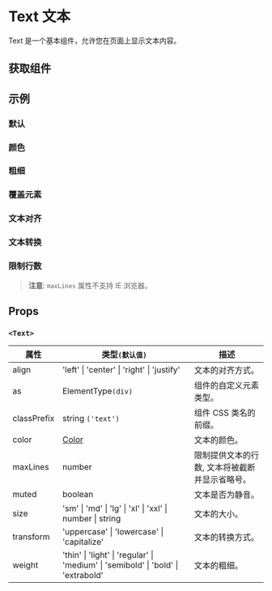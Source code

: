 # Text 文本

Text 是一个基本组件，允许您在页面上显示文本内容。

## 获取组件

<!--{include:<import-guide>}-->

## 示例

### 默认

<!--{include:`basic.md`}-->

### 颜色

<!--{include:`color.md`}-->

### 粗细

<!--{include:`weight.md`}-->

### 覆盖元素

<!--{include:`as.md`}-->

### 文本对齐

<!--{include:`text-align.md`}-->

### 文本转换

<!--{include:`text-transform.md`}-->

### 限制行数

<!--{include:`max-lines.md`}-->

> **注意**: `maxLines` 属性不支持 IE 浏览器。

## Props

### `<Text>`

| 属性        | 类型`(默认值)`                                                                    | 描述                                           |
| ----------- | --------------------------------------------------------------------------------- | ---------------------------------------------- |
| align       | 'left' \| 'center' \| 'right' \| 'justify'                                        | 文本的对齐方式。                               |
| as          | ElementType`(div)`                                                                | 组件的自定义元素类型。                         |
| classPrefix | string `('text')`                                                                 | 组件 CSS 类名的前缀。                          |
| color       | [Color](#code-ts-color-code)                                                      | 文本的颜色。                                   |
| maxLines    | number                                                                            | 限制提供文本的行数, 文本将被截断并显示省略号。 |
| muted       | boolean                                                                           | 文本是否为静音。                               |
| size        | 'sm' \| 'md' \| 'lg' \| 'xl' \| 'xxl' \| number \| string                         | 文本的大小。                                   |
| transform   | 'uppercase' \| 'lowercase' \| 'capitalize'                                        | 文本的转换方式。                               |
| weight      | 'thin' \| 'light' \| 'regular' \| 'medium' \| 'semibold' \| 'bold' \| 'extrabold' | 文本的粗细。                                   |

<!--{include:(_common/types/color.md)}-->
